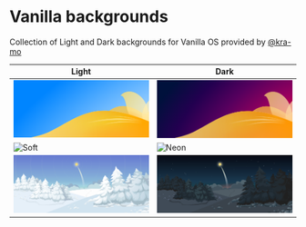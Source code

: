 # Vanilla backgrounds

Collection of Light and Dark backgrounds for Vanilla OS provided by [@kra-mo](https://github.com/kra-mo)

| Light | Dark |
| ----- | ---- |
|![Light](backgrounds/vanilla-default.webp) |![Dark](backgrounds/vanilla-dark.webp) |
|![Soft](backgrounds/vanilla-soft.webp) |![Neon](backgrounds/vanilla-neon.webp) |
|![Winter Light](backgrounds/vanilla-winter-l.png) |![Winter Dark](backgrounds/vanilla-winter-d.png) |
